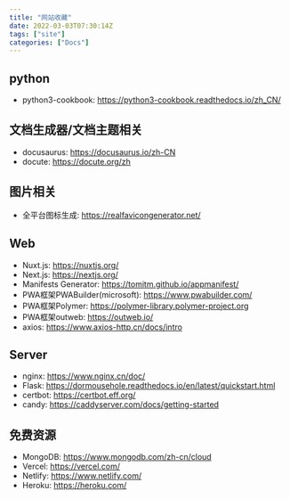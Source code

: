 ```yaml
---
title: "网站收藏"
date: 2022-03-03T07:30:14Z
tags: ["site"]
categories: ["Docs"]
---
```

## python
 - python3-cookbook: https://python3-cookbook.readthedocs.io/zh_CN/

## 文档生成器/文档主题相关
 - docusaurus: https://docusaurus.io/zh-CN
 - docute: https://docute.org/zh

## 图片相关
 - 全平台图标生成: https://realfavicongenerator.net/

## Web
 - Nuxt.js: https://nuxtjs.org/
 - Next.js: https://nextjs.org/
 - Manifests Generator: https://tomitm.github.io/appmanifest/
 - PWA框架PWABuilder(microsoft): https://www.pwabuilder.com/
 - PWA框架Polymer: https://polymer-library.polymer-project.org 
 - PWA框架outweb: https://outweb.io/
 - axios: https://www.axios-http.cn/docs/intro

## Server
 - nginx: https://www.nginx.cn/doc/
 - Flask: https://dormousehole.readthedocs.io/en/latest/quickstart.html
 - certbot: https://certbot.eff.org/
 - candy: https://caddyserver.com/docs/getting-started

##  免费资源
 - MongoDB: https://www.mongodb.com/zh-cn/cloud
 - Vercel: https://vercel.com/
 - Netlify: https://www.netlify.com/
 - Heroku: https://heroku.com/
